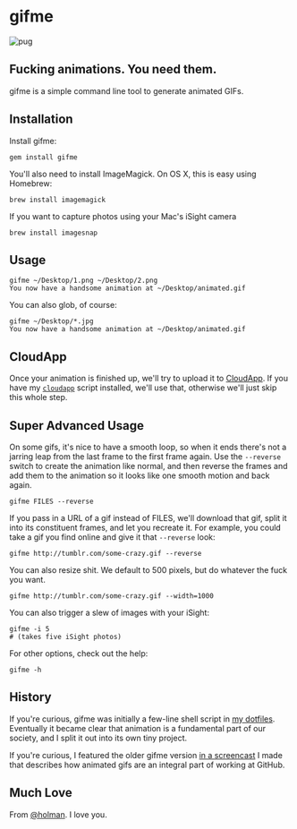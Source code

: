 # gifme

![pug](http://f.cl.ly/items/0T0f2w2C2z3T343w0u37/pug.gif)

## Fucking animations. You need them.

gifme is a simple command line tool to generate animated GIFs.

## Installation

Install gifme:

    gem install gifme

You'll also need to install ImageMagick. On OS X, this is easy using Homebrew:

    brew install imagemagick

If you want to capture photos using your Mac's iSight camera

    brew install imagesnap

## Usage

    gifme ~/Desktop/1.png ~/Desktop/2.png
    You now have a handsome animation at ~/Desktop/animated.gif

You can also glob, of course:

    gifme ~/Desktop/*.jpg
    You now have a handsome animation at ~/Desktop/animated.gif

## CloudApp

Once your animation is finished up, we'll try to upload it to
[CloudApp](http://www.getcloudapp.com). If you have my
[`cloudapp`](https://github.com/holman/dotfiles/blob/master/bin/cloudapp)
script installed, we'll use that, otherwise we'll just skip this whole step.

## Super Advanced Usage

On some gifs, it's nice to have a smooth loop, so when it ends there's not a
jarring leap from the last frame to the first frame again. Use the `--reverse`
switch to create the animation like normal, and then reverse the frames and add
them to the animation so it looks like one smooth motion and back again.

    gifme FILES --reverse

If you pass in a URL of a gif instead of FILES, we'll download that gif, split
it into its constituent frames, and let you recreate it. For example, you could
take a gif you find online and give it that `--reverse` look:

    gifme http://tumblr.com/some-crazy.gif --reverse

You can also resize shit. We default to 500 pixels, but do whatever the fuck
you want.

    gifme http://tumblr.com/some-crazy.gif --width=1000

You can also trigger a slew of images with your iSight:

    gifme -i 5
    # (takes five iSight photos)

For other options, check out the help:

    gifme -h

## History

If you're curious, gifme was initially a few-line shell script in [my
dotfiles](https://github.com/holman/dotfiles). Eventually it became clear that
animation is a fundamental part of our society, and I split it out into its own
tiny project.

If you're curious, I featured the older gifme version [in a
screencast](http://zachholman.com/2011/01/automating-inefficiencies/) I made
that describes how animated gifs are an integral part of working at GitHub.

## Much Love

From [@holman](https://twitter.com/holman). I love you.
